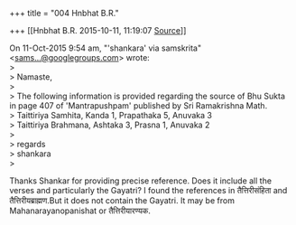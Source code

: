 +++
title = "004 Hnbhat B.R."

+++
[[Hnbhat B.R.	2015-10-11, 11:19:07 [Source](https://groups.google.com/g/samskrita/c/PIhlA4sOwj0)]]



  
On 11-Oct-2015 9:54 am, "'shankara' via samskrita" \<[sams...@googlegroups.com]()\> wrote:  
\>  
\> Namaste,  
\>  
\> The following information is provided regarding the source of Bhu Sukta in page 407 of 'Mantrapushpam' published by Sri Ramakrishna Math.  
\> Taittiriya Samhita, Kanda 1, Prapathaka 5, Anuvaka 3  
\> Taittiriya Brahmana, Ashtaka 3, Prasna 1, Anuvaka 2  
\>   
\> regards  
\> shankara  
\>

Thanks Shankar for providing precise reference. Does it include all the verses and particularly the Gayatri? I found the references in तैत्तिरीसंहिता and तैत्तिरीयब्राह्मण.But it does not contain the Gayatri. It may be from Mahanarayanopanishat or तैत्तिरीयारण्यक.  

